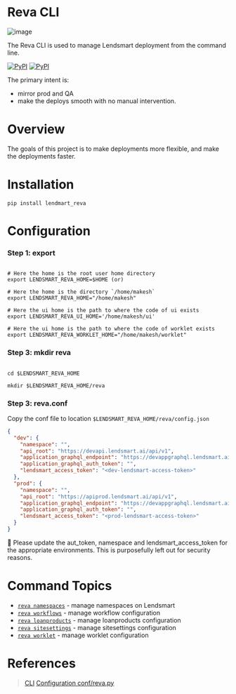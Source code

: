 Reva CLI
==========
![image](https://user-images.githubusercontent.com/1402479/200783457-550bf8bc-4bc8-4571-b995-829bc2f9b2b1.png)



The Reva CLI is used to manage Lendsmart deployment from the command line. 

[![PyPI](https://img.shields.io/pypi/v/lendsmart-reva.svg)](https://pypi.python.org/pypi/lendsmart-reva)
[![PyPI](https://img.shields.io/pypi/pyversions/lendsmart-reva.svg)](https://pypi.python.org/pypi/lendsmart-reva)

The primary intent is:

- mirror prod and QA
- make the deploys smooth with no manual intervention.


Overview
========

The goals of this project is to make deployments more flexible, and make the deployments faster.

Installation
============

```
pip install lendmart_reva
```

Configuration
=============

### Step 1: export

```

# Here the home is the root user home directory
export LENDSMART_REVA_HOME=$HOME (or)

# Here the home is the directory `/home/makesh`
export LENDSMART_REVA_HOME="/home/makesh"

# Here the ui home is the path to where the code of ui exists
export LENDSMART_REVA_UI_HOME='/home/makesh/ui'

# Here the ui home is the path to where the code of worklet exists
export LENDSMART_REVA_WORKLET_HOME="/home/makesh/worklet"

```

### Step 3: mkdir reva

```

cd $LENDSMART_REVA_HOME

mkdir $LENDSMART_REVA_HOME/reva

```

### Step 3: reva.conf 

Copy the conf file to location `$LENDSMART_REVA_HOME/reva/config.json`

```json
{
  "dev": {
    "namespace": "",
    "api_root": "https://devapi.lendsmart.ai/api/v1",
    "application_graphql_endpoint": "https://devappgraphql.lendsmart.ai/v1/graphql",
    "application_graphql_auth_token": "",
    "lendsmart_access_token": "<dev-lendsmart-access-token>"
  },
  "prod": {
    "namespace": "",
    "api_root": "https://apiprod.lendsmart.ai/api/v1",
    "application_graphql_endpoint": "https://devappgraphql.lendsmart.ai/v1/graphql",
    "application_graphql_auth_token": "",
    "lendsmart_access_token": "<prod-lendsmart-access-token>"
  }
}
```

💁 Please update the aut_token, namespace and lendsmart_access_token for the appropriate environments. This is purposefully left out for security reasons.


<!-- commands -->
# Command Topics

* [`reva namespaces`](docs/namespaces.md) - manage namespaces on Lendsmart
* [`reva workflows`](docs/workflow.md) - manage workflow configuration
* [`reva loanproducts`](docs/loanproducts.md) - manage loanproducts configuration
* [`reva sitesettings`](docs/sitesettings.md) - manage sitesettings configuration
* [`reva worklet`](docs/worklet.md) - manage worklet configuration



<!-- commandsstop -->

References
==========

> [CLI](https://github.com/ceph/ceph-deploy)
> [Configuration conf/reva.py](https://github.com/ceph/ceph-deploy/blob/a16316fc4dd364135b11226df42d9df65c0c60a2/ceph_deploy/conf/ceph.py)
